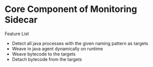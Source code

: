 # Core Component of Monitoring Sidecar
Feature List
- Detect all java processes with the given naming pattern as targets
- Weave in java agent dynamically on runtime
- Weave bytecode to the targets
- Detach bytecode from the targets